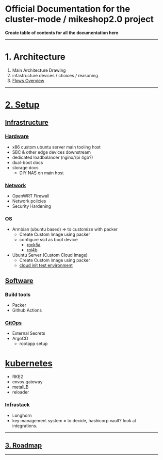 # Official Documentation for the cluster-mode / mikeshop2.0 project

**Create table of contents for all the documentation here**

---
# 1. Architecture

1. Main Architecture Drawing
2. infastructure devices / choices / reasoning
3. [Flows Overview](./1_architecture/flows)

---
# [2. Setup](./2_setup/)

## [Infrastructure](./2_setup/infrastructure)

### [Hardware](./2_setup/infrastructure/hardware)

- x86 custom ubuntu server main tooling host
- SBC & other edge devices downstream
- dedicated loadbalancer (nginx/rpi 4gb?)
- dual-boot docs
- storage docs
  - DIY NAS on main host

### [Network](./2_setup/infrastructure/network)

- OpenWRT Firewall
- Network policies
- Security Hardening

### [OS](./2_setup/infrastructure/OS)

- Armbian (ubuntu based) => to customize with packer
  - Create Custom Image using packer
  - configure ssd as boot device
    - [rock5a](./2_setup/infrastructure/OS/armbian/ssd-boot-device/rock5a/readme.md)
    - [rpi4b](./2_setup/infrastructure/OS/armbian/ssd-boot-device/rpi4b/readme.md)
- Ubuntu Server (Custom Cloud Image)
  - Create Custom Image using packer
  - [cloud init test environment](./2_setup/infrastructure/OS/ubuntu-server/cloud-init-test-env.md)


## [Software](./2_setup/software/)

### Build tools
- Packer
- Github Actions

### [GitOps](./2_setup/software/GitOps)
- External Secrets
- ArgoCD
  - rootapp setup

# [kubernetes](./2_setup/software/kubernetes)
- RKE2
- envoy gateway
- metalLB
- reloader

### Infrastack
- Longhorn
- key management system = to decide, hashicorp vault? look at integrations.

---


## [3. Roadmap](./3_roadmap)

---
